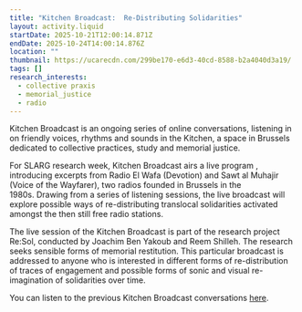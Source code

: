```yaml
---
title: "Kitchen Broadcast:  Re-Distributing Solidarities"
layout: activity.liquid
startDate: 2025-10-21T12:00:14.871Z
endDate: 2025-10-24T14:00:14.876Z
location: ""
thumbnail: https://ucarecdn.com/299be170-e6d3-40cd-8588-b2a4040d3a19/
tags: []
research_interests:
  - collective praxis
  - memorial_justice
  - radio
---
```

Kitchen Broadcast is an ongoing series of online conversations, listening in on friendly voices, rhythms and sounds in the Kitchen, a space in Brussels dedicated to collective practices, study and memorial justice.

For SLARG research week, Kitchen Broadcast airs a live program , introducing excerpts from Radio El Wafa (Devotion) and Sawt al Muhajir (Voice of the Wayfarer), two radios founded in Brussels in the 1980s. Drawing from a series of listening sessions, the live broadcast will explore possible ways of re-distributing translocal solidarities activated amongst the then still free radio stations. 

The live session of the Kitchen Broadcast is part of the research project Re:Sol, conducted by Joachim Ben Yakoub and Reem Shilleh. The research seeks sensible forms of memorial restitution. This particular broadcast is addressed to anyone who is interested in different forms of re-distribution of traces of engagement and possible forms of sonic and visual re-imagination of solidarities over time.

You can listen to the previous Kitchen Broadcast conversations [here](https://soundcloud.com/user-814118253-206034073).